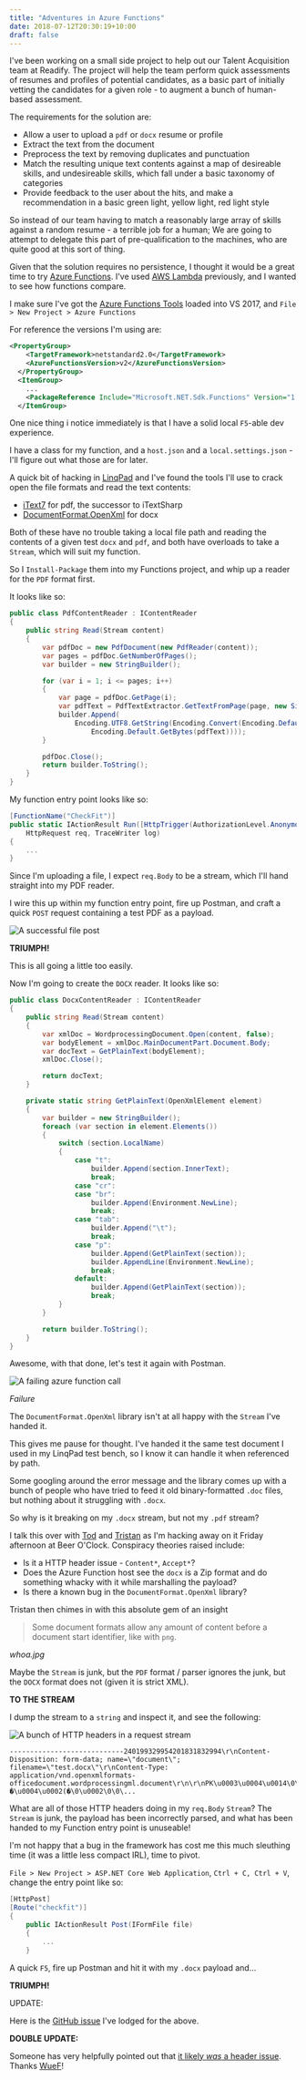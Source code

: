 ```yaml
---
title: "Adventures in Azure Functions"
date: 2018-07-12T20:30:19+10:00
draft: false
---
```


I've been working on a small side project to help out our Talent Acquisition team at Readify. The project will help the team perform quick assessments of resumes and profiles of potential candidates, as a basic part of initially vetting the candidates for a given role - to augment a bunch of human-based assessment.

The requirements for the solution are:

* Allow a user to upload a `pdf` or `docx` resume or profile
* Extract the text from the document
* Preprocess the text by removing duplicates and punctuation
* Match the resulting unique text contents against a map of desireable skills, and undesireable skills, which fall under a basic taxonomy of categories
* Provide feedback to the user about the hits, and make a recommendation in a basic green light, yellow light, red light style

So instead of our team having to match a reasonably large array of skills against a random resume - a terrible job for a human; We are going to attempt to delegate this part of pre-qualification to the machines, who are quite good at this sort of thing.

Given that the solution requires no persistence, I thought it would be a great time to try [Azure Functions](https://azure.microsoft.com/en-gb/services/functions/). I've used [AWS Lambda](https://aws.amazon.com/lambda/0) previously, and I wanted to see how functions compare. 

I make sure I've got the [Azure Functions Tools](https://marketplace.visualstudio.com/items?itemName=VisualStudioWebandAzureTools.AzureFunctionsandWebJobsTools) loaded into VS 2017, and `File > New Project > Azure Functions`

For reference the versions I'm using are: 

```xml
<PropertyGroup>
    <TargetFramework>netstandard2.0</TargetFramework>
    <AzureFunctionsVersion>v2</AzureFunctionsVersion>
  </PropertyGroup>
  <ItemGroup>
    ...
    <PackageReference Include="Microsoft.NET.Sdk.Functions" Version="1.0.13" />
  </ItemGroup>
```

One nice thing i notice immediately is that I have a solid local `F5`-able dev experience. 

I have a class for my function, and a `host.json` and a `local.settings.json` - I'll figure out what those are for later.

A quick bit of hacking in [LinqPad](https://www.linqpad.net/) and I've found the tools I'll use to crack open the file formats and read the text contents:
* [iText7](https://www.nuget.org/packages/itext7/) for pdf, the successor to iTextSharp
* [DocumentFormat.OpenXml](https://www.nuget.org/packages/DocumentFormat.OpenXml/) for docx

Both of these have no trouble taking a local file path and reading the contents of a given test `docx` and `pdf`, and both have overloads to take a `Stream`, which will suit my function.

So I `Install-Package` them into my Functions project, and whip up a reader for the `PDF` format first.

It looks like so:

```C#
public class PdfContentReader : IContentReader
{
    public string Read(Stream content)
    {
        var pdfDoc = new PdfDocument(new PdfReader(content));
        var pages = pdfDoc.GetNumberOfPages();
        var builder = new StringBuilder();

        for (var i = 1; i <= pages; i++)
        {
            var page = pdfDoc.GetPage(i);
            var pdfText = PdfTextExtractor.GetTextFromPage(page, new SimpleTextExtractionStrategy());
            builder.Append(
                Encoding.UTF8.GetString(Encoding.Convert(Encoding.Default, Encoding.UTF8,
                    Encoding.Default.GetBytes(pdfText))));
        }

        pdfDoc.Close();
        return builder.ToString();
    }
}
```

My function entry point looks like so:

```C#
[FunctionName("CheckFit")]
public static IActionResult Run([HttpTrigger(AuthorizationLevel.Anonymous, "post", Route = null)]
    HttpRequest req, TraceWriter log)
{
    ...
}
```

Since I'm uploading a file, I expect `req.Body` to be a stream, which I'll hand straight into my PDF reader.

I wire this up within my function entry point, fire up Postman, and craft a quick `POST` request containing a test PDF as a payload.

![A successful file post](/adventures-in-azure-functions/success.png)

**TRIUMPH!**

This is all going a little too easily.

Now I'm going to create the `DOCX` reader. It looks like so:

```C#
public class DocxContentReader : IContentReader
{
    public string Read(Stream content)
    {
        var xmlDoc = WordprocessingDocument.Open(content, false);
        var bodyElement = xmlDoc.MainDocumentPart.Document.Body;
        var docText = GetPlainText(bodyElement);
        xmlDoc.Close();

        return docText;
    }

    private static string GetPlainText(OpenXmlElement element)
    {
        var builder = new StringBuilder();
        foreach (var section in element.Elements())
        {
            switch (section.LocalName)
            {
                case "t":
                    builder.Append(section.InnerText);
                    break;
                case "cr":                
                case "br": 
                    builder.Append(Environment.NewLine);
                    break;
                case "tab":
                    builder.Append("\t");
                    break;
                case "p":
                    builder.Append(GetPlainText(section));
                    builder.AppendLine(Environment.NewLine);
                    break;
                default:
                    builder.Append(GetPlainText(section));
                    break;
            }
        }

        return builder.ToString();
    }
}
```

Awesome, with that done, let's test it again with Postman.

![A failing azure function call](/adventures-in-azure-functions/fail.png)

_Failure_

The `DocumentFormat.OpenXml` library isn't at all happy with the `Stream` I've handed it.

This gives me pause for thought. I've handed it the same test document I used in my LinqPad test bench, so I know it can handle it when referenced by path.

Some googling around the error message and the library comes up with a bunch of people who have tried to feed it old binary-formatted `.doc` files, but nothing about it struggling with `.docx`.

So why is it breaking on my `.docx` stream, but not my `.pdf` stream? 

I talk this over with [Tod](https://twitter.com/todthomson) and [Tristan](https://github.com/tristanmenzel) as I'm hacking away on it Friday afternoon at Beer O'Clock. Conspiracy theories raised include:

* Is it a HTTP header issue - `Content*`, `Accept*`?
* Does the Azure Function host see the `docx` is a Zip format and do something whacky with it while marshalling the payload?
* Is there a known bug in the `DocumentFormat.OpenXml` library?

Tristan then chimes in with this absolute gem of an insight

> Some document formats allow any amount of content before a document start identifier, like with `png`.

_whoa.jpg_

Maybe the `Stream` is junk, but the `PDF` format / parser ignores the junk, but the `DOCX` format does not (given it is strict XML).

**TO THE STREAM**

I dump the stream to a `string` and inspect it, and see the following:

![A bunch of HTTP headers in a request stream](/adventures-in-azure-functions/aha.png)

```
----------------------------240199329954201831832994\r\nContent-Disposition: form-data; name=\"document\"; filename=\"test.docx\"\r\nContent-Type: application/vnd.openxmlformats-officedocument.wordprocessingml.document\r\n\r\nPK\u0003\u0004\u0014\0\u0006\0\b\0\0\0!\0�\u0018���\u0001\0\0�\a\0\0\u0013\0\b\u0002[Content_Types].xml �\u0004\u0002(�\0\u0002\0\0\...
```

What are all of those HTTP headers doing in my `req.Body` `Stream`? The `Stream` is junk, the payload has been incorrectly parsed, and what has been handed to my Function entry point is unuseable!

I'm not happy that a bug in the framework has cost me this much sleuthing time (it was a little less compact IRL), time to pivot. 

`File > New Project > ASP.NET Core Web Application`, `Ctrl + C, Ctrl + V`, change the entry point like so:

```C#
[HttpPost]
[Route("checkfit")]
{
    public IActionResult Post(IFormFile file)
    {
        ...
    }
```

A quick `F5`, fire up Postman and hit it with my `.docx` payload and...

**TRIUMPH!**

UPDATE:

Here is the [GitHub issue](https://github.com/Azure/azure-functions-host/issues/3162) I've lodged for the above. 

**DOUBLE UPDATE:**

Someone has very helpfully pointed out that [it likely _was_ a header issue](https://github.com/Azure/azure-functions-host/issues/3162#issuecomment-461501029). Thanks [WueF](https://github.com/WueF)!   